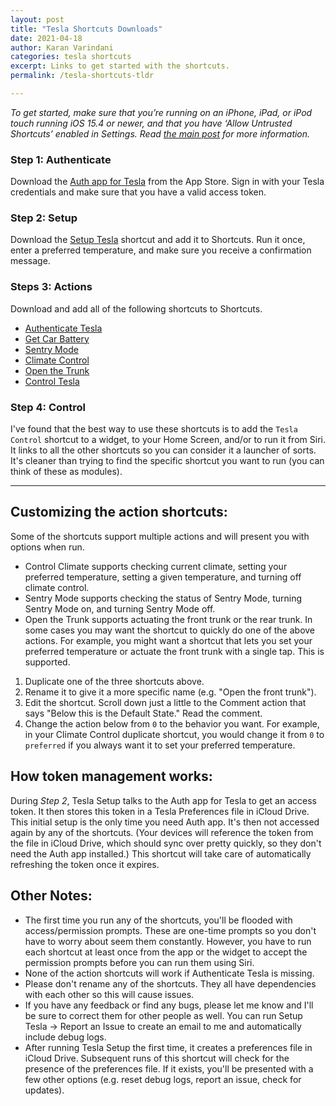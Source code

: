 ```yaml
--- 
layout: post
title: "Tesla Shortcuts Downloads"
date: 2021-04-18
author: Karan Varindani
categories: tesla shortcuts
excerpt: Links to get started with the shortcuts.
permalink: /tesla-shortcuts-tldr

---
```


_To get started, make sure that you’re running on an iPhone, iPad, or iPod touch running iOS 15.4 or newer, and that you have ‘Allow Untrusted Shortcuts’ enabled in Settings. Read [the main post](/tesla-shortcuts) for more information._

### Step 1: Authenticate
Download the [Auth app for Tesla](https://apps.apple.com/us/app/auth-app-for-tesla/id1552058613) from the App Store. Sign in with your Tesla credentials and make sure that you have a valid access token.

### Step 2: Setup
Download the [Setup Tesla](https://www.icloud.com/shortcuts/86ddef437cb6409d87bbb9f56e6247a4) shortcut and add it to Shortcuts. Run it once, enter a preferred temperature, and make sure you receive a confirmation message.

### Steps 3: Actions
Download and add all of the following shortcuts to Shortcuts.
* [Authenticate Tesla](https://www.icloud.com/shortcuts/cb8944d11a4542e7b184c75b0b7e22f5)
* [Get Car Battery](https://www.icloud.com/shortcuts/c79e8389e9bb4e85be3758951793edfb)
* [Sentry Mode](https://www.icloud.com/shortcuts/308b132245b94168bf852fdf98081963)
* [Climate Control](https://www.icloud.com/shortcuts/cbd337e28229424e90bcbd7c5bf3b607)
* [Open the Trunk](https://www.icloud.com/shortcuts/e9e96fb22d01468891bbba0c1ccf82e8)
* [Control Tesla](https://www.icloud.com/shortcuts/1cbdea1e42f642efa80a6d9fb0783966)

### Step 4: Control
I've found that the best way to use these shortcuts is to add the `Tesla Control` shortcut to a widget, to your Home Screen, and/or to run it from Siri. It links to all the other shortcuts so you can consider it a launcher of sorts. It's cleaner than trying to find the specific shortcut you want to run (you can think of these as modules).

----

## Customizing the action shortcuts:
Some of the shortcuts support multiple actions and will present you with options when run.
* Control Climate supports checking current climate, setting your preferred temperature, setting a given temperature, and turning off climate control.
* Sentry Mode supports checking the status of Sentry Mode, turning Sentry Mode on, and turning Sentry Mode off.
* Open the Trunk supports actuating the front trunk or the rear trunk.
In some cases you may want the shortcut to quickly do one of the above actions. For example, you might want a shortcut that lets you set your preferred temperature or actuate the front trunk with a single tap. This is supported.
1. Duplicate one of the three shortcuts above.
2. Rename it to give it a more specific name (e.g. "Open the front trunk").
3. Edit the shortcut. Scroll down just a little to the Comment action that says "Below this is the Default State." Read the comment.
4. Change the action below from `0` to the behavior you want. For example, in your Climate Control duplicate shortcut, you would change it from `0` to `preferred` if you always want it to set your preferred temperature.

## How token management works:
During *Step 2*, Tesla Setup talks to the Auth app for Tesla to get an access token. It then stores this token in a Tesla Preferences file in iCloud Drive. This initial setup is the only time you need Auth app. It's then not accessed again by any of the shortcuts. (Your devices will reference the token from the file in iCloud Drive, which should sync over pretty quickly, so they don't need the Auth app installed.) This shortcut will take care of automatically refreshing the token once it expires.

## Other Notes:
* The first time you run any of the shortcuts, you'll be flooded with access/permission prompts. These are one-time prompts so you don't have to worry about seem them constantly. However, you have to run each shortcut at least once from the app or the widget to accept the permission prompts before you can run them using Siri.
* None of the action shortcuts will work if Authenticate Tesla is missing.
* Please don't rename any of the shortcuts. They all have dependencies with each other so this will cause issues.
* If you have any feedback or find any bugs, please let me know and I'll be sure to correct them for other people as well. You can run Setup Tesla → Report an Issue to create an email to me and automatically include debug logs.
* After running Tesla Setup the first time, it creates a preferences file in iCloud Drive. Subsequent runs of this shortcut will check for the presence of the preferences file. If it exists, you'll be presented with a few other options (e.g. reset debug logs, report an issue, check for updates).